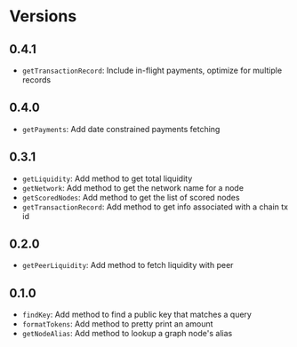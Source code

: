 # Versions

## 0.4.1

- `getTransactionRecord`: Include in-flight payments, optimize for multiple records

## 0.4.0

- `getPayments`: Add date constrained payments fetching

## 0.3.1

- `getLiquidity`: Add method to get total liquidity
- `getNetwork`: Add method to get the network name for a node
- `getScoredNodes`: Add method to get the list of scored nodes
- `getTransactionRecord`: Add method to get info associated with a chain tx id

## 0.2.0

- `getPeerLiquidity`: Add method to fetch liquidity with peer

## 0.1.0

- `findKey`: Add method to find a public key that matches a query
- `formatTokens`: Add method to pretty print an amount
- `getNodeAlias`: Add method to lookup a graph node's alias
